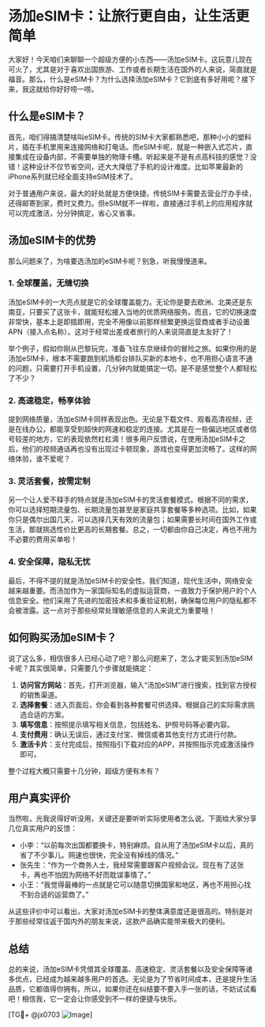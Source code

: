 # 汤加eSIM卡：让旅行更自由，让生活更简单

大家好！今天咱们来聊聊一个超级方便的小东西——汤加eSIM卡。这玩意儿现在可火了，尤其是对于喜欢出国旅游、工作或者长期生活在国外的人来说，简直就是福音。那么，什么是eSIM卡？为什么选择汤加eSIM卡？它到底有多好用呢？接下来，我这就给你好好唠一唠。

## 什么是eSIM卡？

首先，咱们得搞清楚啥叫eSIM卡。传统的SIM卡大家都熟悉吧，那种小小的塑料片，插在手机里用来连接网络和打电话。而eSIM卡呢，就是一种嵌入式芯片，直接集成在设备内部，不需要单独的物理卡槽。听起来是不是有点高科技的感觉？没错！这种设计不仅节省空间，还大大降低了手机的设计难度。比如苹果最新的iPhone系列就已经全面支持eSIM技术了。

对于普通用户来说，最大的好处就是方便快捷。传统SIM卡需要去营业厅办手续，还得邮寄到家，费时又费力。但eSIM就不一样啦，直接通过手机上的应用程序就可以完成激活，分分钟搞定，省心又省事。

## 汤加eSIM卡的优势

那么问题来了，为啥要选汤加的eSIM卡呢？别急，听我慢慢道来。

### 1. 全球覆盖，无缝切换

汤加eSIM卡的一大亮点就是它的全球覆盖能力。无论你是要去欧洲、北美还是东南亚，只要买了这张卡，就能轻松接入当地的优质网络服务。而且，它的切换速度非常快，基本上是即插即用，完全不用像以前那样频繁更换运营商或者手动设置APN（接入点名称）。这对于经常出差或者旅行的人来说简直是太友好了！

举个例子，假如你刚从巴黎玩完，准备飞往东京继续你的冒险之旅。如果你用的是汤加eSIM卡，根本不需要跑到机场柜台排队买新的本地卡，也不用担心语言不通的问题，只需要打开手机设置，几分钟内就能搞定一切。是不是感觉整个人都轻松了不少？

### 2. 高速稳定，畅享体验

提到网络质量，汤加eSIM卡同样表现出色。无论是下载文件、观看高清视频，还是在线办公，都能享受到超快的网速和稳定的连接。尤其是在一些偏远地区或者信号较差的地方，它的表现依然杠杠滴！很多用户反馈说，在使用汤加eSIM卡之后，他们的视频通话再也没有出现过卡顿现象，游戏也变得更加流畅了。这样的网络体验，谁不爱呢？

### 3. 灵活套餐，按需定制

另一个让人爱不释手的特点就是汤加eSIM卡的灵活套餐模式。根据不同的需求，你可以选择短期流量包、长期流量包甚至是家庭共享套餐等多种选项。比如，如果你只是偶尔出国几天，可以选择几天有效的流量包；如果需要长时间在国外工作或生活，那就挑选性价比更高的长期套餐。总之，一切都由你自己决定，再也不用为不必要的费用买单啦！

### 4. 安全保障，隐私无忧

最后，不得不提的就是汤加eSIM卡的安全性。我们知道，现代生活中，网络安全越来越重要。而汤加作为一家国际知名的虚拟运营商，一直致力于保护用户的个人信息安全。他们采用了先进的加密技术和多重验证机制，确保每位用户的隐私都不会被泄露。这一点对于那些经常处理敏感信息的人来说尤为重要哦！

## 如何购买汤加eSIM卡？

说了这么多，相信很多人已经心动了吧？那么问题来了，怎么才能买到汤加eSIM卡呢？其实很简单，只需要几个步骤就能搞定：

1. **访问官方网站**：首先，打开浏览器，输入“汤加eSIM”进行搜索，找到官方授权的销售渠道。
2. **选择套餐**：进入页面后，你会看到各种套餐可供选择。根据自己的实际需求挑选合适的方案。
3. **填写信息**：按照提示填写相关信息，包括姓名、护照号码等必要内容。
4. **支付费用**：确认无误后，通过支付宝、微信或者其他支付方式进行付款。
5. **激活卡片**：支付完成后，按照指引下载对应的APP，并按照指示完成激活操作即可。

整个过程大概只需要十几分钟，超级方便有木有？

## 用户真实评价

当然啦，光我说得好听没用，关键还是要听听实际使用者怎么说。下面给大家分享几位真实用户的反馈：

- 小李：“以前每次出国都要换卡，特别麻烦。自从用了汤加eSIM卡以后，真的省了不少事儿。网速也很快，完全没有掉线的情况。”
- 张先生：“作为一个商务人士，我经常需要跟客户视频会议。现在有了这张卡，再也不怕因为网络不好而耽误事情了。”
- 小王：“我觉得最棒的一点就是它可以随意切换国家和地区，再也不用担心找不到合适的运营商了。”

从这些评价中可以看出，大家对汤加eSIM卡的整体满意度还是很高的。特别是对于那些经常往返于国内外的朋友来说，这款产品确实能带来极大的便利。

## 总结

总的来说，汤加eSIM卡凭借其全球覆盖、高速稳定、灵活套餐以及安全保障等诸多优点，已经成为越来越多用户的首选。无论是为了节省时间成本，还是提升生活品质，它都值得你拥有。所以，如果你还在纠结要不要入手一张的话，不妨试试看吧！相信我，它一定会让你感受到不一样的便捷与快乐。

[TG💪+ @jx0703 ![Image](https://github.com/user-attachments/assets/dbca1d08-cadb-493c-b0ec-ad6f7a83f270)]